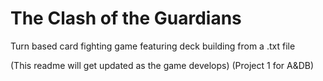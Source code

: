 # The Clash of the Guardians
Turn based card fighting game featuring deck building from a .txt file

(This readme will get updated as the game develops)
(Project 1 for A&amp;DB)
